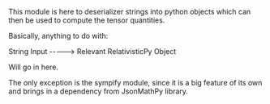 This module is here to deserializer strings into python objects which can then be used to compute the tensor quantities.

Basically, anything to do with:

String Input -----> Relevant RelativisticPy Object

Will go in here.

The only exception is the sympify module, since it is a big feature of its own and brings in a dependency from JsonMathPy library.
